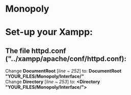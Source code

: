 # Monopoly
 

# Set-up your Xampp:
## The file httpd.conf ("../xampp/apache/conf/httpd.conf):
Change **DocumentRoot** [*line ~ 252*] to: **DocumentRoot "YOUR_FILES/Monopoly/Interface/"**\
Change **Directory** [*line ~ 253*] to: **<Directory "YOUR_FILES/Monopoly/Interface/">**
